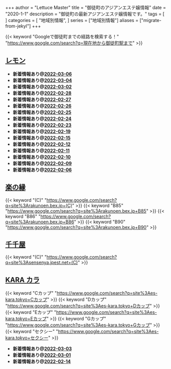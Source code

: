 +++
author = "Lettuce Master"
title = "御徒町のアジアンエステ嬢情報"
date = "2020-1-1"
description = "御徒町の最新アジアンエステ嬢情報です。"
tags = [
]
categories = [
    "地域別情報",
]
series = ["地域別情報"]
aliases = ["migrate-from-jekyl"]
+++

{{< keyword "Googleで御徒町までの経路を検索する！" "https://www.google.com/search?q=現在地から御徒町駅まで" >}}

## [レモン](http://ueno502.galaxy.bindcloud.jp/)


- **新着情報あり@[2022-03-06](/post/2022-03-06)**
- **新着情報あり@[2022-03-04](/post/2022-03-04)**
- **新着情報あり@[2022-03-02](/post/2022-03-02)**
- **新着情報あり@[2022-02-28](/post/2022-02-28)**
- **新着情報あり@[2022-02-27](/post/2022-02-27)**
- **新着情報あり@[2022-02-26](/post/2022-02-26)**
- **新着情報あり@[2022-02-25](/post/2022-02-25)**
- **新着情報あり@[2022-02-24](/post/2022-02-24)**
- **新着情報あり@[2022-02-23](/post/2022-02-23)**
- **新着情報あり@[2022-02-19](/post/2022-02-19)**
- **新着情報あり@[2022-02-15](/post/2022-02-15)**
- **新着情報あり@[2022-02-12](/post/2022-02-12)**
- **新着情報あり@[2022-02-11](/post/2022-02-11)**
- **新着情報あり@[2022-02-10](/post/2022-02-10)**
- **新着情報あり@[2022-02-09](/post/2022-02-09)**
- **新着情報あり@[2022-02-06](/post/2022-02-06)**
## [楽の縁](https://rakunoen.bex.jp/)
{{< keyword "(C)" "https://www.google.com/search?q=site%3Arakunoen.bex.jp+(C)" >}} {{< keyword "B85" "https://www.google.com/search?q=site%3Arakunoen.bex.jp+B85" >}} {{< keyword "B86" "https://www.google.com/search?q=site%3Arakunoen.bex.jp+B86" >}} {{< keyword "B90" "https://www.google.com/search?q=site%3Arakunoen.bex.jp+B90" >}} 

## [千千屋](http://sensenya.jpest.net/)
{{< keyword "(C)" "https://www.google.com/search?q=site%3Asensenya.jpest.net+(C)" >}} 

## [KARA カラ](https://es-kara.tokyo/)
{{< keyword "Cカップ" "https://www.google.com/search?q=site%3Aes-kara.tokyo+Cカップ" >}} {{< keyword "Dカップ" "https://www.google.com/search?q=site%3Aes-kara.tokyo+Dカップ" >}} {{< keyword "Eカップ" "https://www.google.com/search?q=site%3Aes-kara.tokyo+Eカップ" >}} {{< keyword "Gカップ" "https://www.google.com/search?q=site%3Aes-kara.tokyo+Gカップ" >}} {{< keyword "セクシー" "https://www.google.com/search?q=site%3Aes-kara.tokyo+セクシー" >}} 

- **新着情報あり@[2022-03-03](/post/2022-03-03)**
- **新着情報あり@[2022-03-01](/post/2022-03-01)**
- **新着情報あり@[2022-02-14](/post/2022-02-14)**
